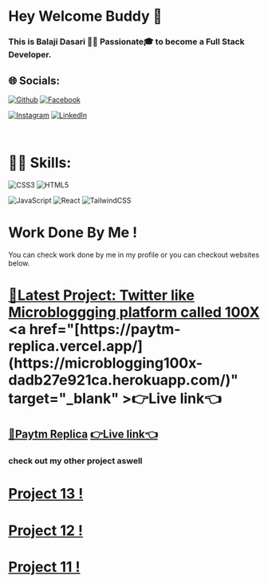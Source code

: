 # Hey Welcome Buddy 👋

### This is Balaji Dasari 🧑‍💻 Passionate🎓 to become a Full Stack Developer.

## 🌐 Socials:

[![Github](https://img.shields.io/badge/Github-teal.svg?logo=Github&logoColor=white)](https://github.com/git-baahubali)
[![Facebook](https://img.shields.io/badge/Facebook-%231877F2.svg?logo=Facebook&logoColor=white)](https://www.facebook.com/balaji.dasari.90/)

[![Instagram](https://img.shields.io/badge/Instagram-%23E4405F.svg?logo=Instagram&logoColor=white)](https://www.instagram.com/balaji__dasari/)
[![LinkedIn](https://img.shields.io/badge/LinkedIn-%230077B5.svg?logo=linkedin&logoColor=white)](https://www.linkedin.com/in/balaji-dasari-2a88b5155/)

</br>

# 🧑‍💻 Skills:

![CSS3](https://img.shields.io/badge/css3-%231572B6.svg?style=for-the-badge&logo=css3&logoColor=white) ![HTML5](https://img.shields.io/badge/html5-%23E34F26.svg?style=for-the-badge&logo=html5&logoColor=white)

![JavaScript](https://img.shields.io/badge/javascript-%23323330.svg?style=for-the-badge&logo=javascript&logoColor=%23F7DF1E)
![React](https://img.shields.io/badge/react-%2320232a.svg?style=for-the-badge&logo=react&logoColor=%2461DAFB) ![TailwindCSS](https://img.shields.io/badge/tailwindcss-%2338B2AC.svg?style=for-the-badge&logo=tailwind-css&logoColor=white)
</br>

# Work Done By Me !

You can check work done by me in my profile or you can checkout websites below.

<!-- [My Portfolio Website !]() -->

# [🤩Latest Project: Twitter like Microbloggging platform called 100X ]([https://github.com/git-baahubali/Paytm-Replica](https://github.com/git-baahubali/100xmicroblog)) <a href="[https://paytm-replica.vercel.app/](https://microblogging100x-dadb27e921ca.herokuapp.com/)"  target="_blank" >👉Live link👈</a>

## [🤩Paytm Replica](https://github.com/git-baahubali/Paytm-Replica) <a href="https://paytm-replica.vercel.app/"  target="_blank" >👉Live link👈</a>

### check out my other project aswell

# <a href="https://balaji-project-13.netlify.app/"  target="_blank" >Project 13 !</a>
# <a href="https://balaji-project-12.netlify.app/"  target="_blank" >Project 12 ! </a>
# <a href="https://bahubali-project-11.netlify.app/"  target="_blank" >Project 11 !</a>


</br>

<!--
**git-baahubali/git-baahubali** is a ✨ _special_ ✨ repository because its `README.md` (this file) appears on your GitHub profile.

Here are some ideas to get you started:

- 🔭 I’m currently working on ...
- 🌱 I’m currently learning ...
- 👯 I’m looking to collaborate on ...
- 🤔 I’m looking for help with ...
- 💬 Ask me about ...
- 📫 How to reach me: ...
- 😄 Pronouns: ...
- ⚡ Fun fact: ...
-->
